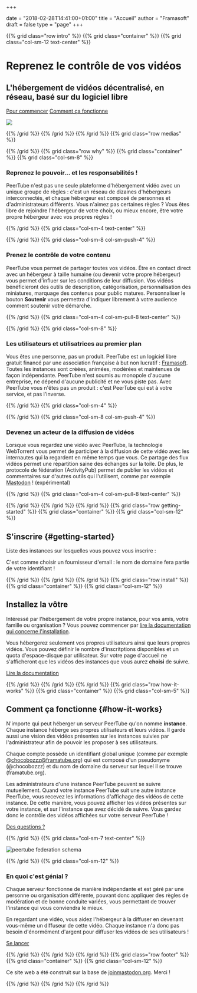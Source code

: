 +++

date = "2018-02-28T14:41:00+01:00"
title = "Accueil"
author = "Framasoft"
draft = false
type = "page"
+++

{{% grid class="row intro" %}}
{{% grid class="container" %}}
{{% grid class="col-sm-12 text-center" %}}

# Reprenez le contrôle de vos vidéos
## L'hébergement de vidéos décentralisé, en réseau, basé sur du logiciel libre

[Pour commencer](#getting-started) [Comment ça fonctionne](#how-it-works)

![](/notebook.jpg)

{{% /grid %}}
{{% /grid %}}
{{% /grid %}}
{{% grid class="row medias" %}}

<!---
{{% grid class="container" %}}
{{% grid class="col-sm-12 text-center" %}}

### As seen on

- [![Le Figaro](/le_figaro_nb.png)](#media1)
- [![L’Humanité](/l_humanite_nb.png)](#media2)
- [![Libération](/liberation_nb.png)](#media3)
- [![NextInpact](/next_inpact_nb.png)](#media4)

{{% /grid %}}
{{% /grid %}}
-->

{{% /grid %}}
{{% grid class="row why" %}}
{{% grid class="container" %}}
{{% grid class="col-sm-8" %}}

### Reprenez le pouvoir... et les responsabilités !

PeerTube n'est pas une seule plateforme d'hébergement vidéo avec un unique groupe de règles :
c'est un réseau de dizaines d'hébergeurs interconnectés, et chaque hébergeur est composé
de personnes et d'administrateurs différents. Vous n'aimez pas certaines règles ?
Vous êtes libre de rejoindre l'hébergeur de votre choix, ou mieux encore,
être votre propre hébergeur avec vos propres règles !

{{% /grid %}}
{{% grid class="col-sm-4 text-center" %}}

<i class="fa fa-globe fa-5x" aria-hidden="true"></i>

{{% /grid %}}
{{% grid class="col-sm-8 col-sm-push-4" %}}

### Prenez le contrôle de votre contenu

PeerTube vous permet de partager toutes vos vidéos. Être en contact direct avec un hébergeur à taille humaine (ou devenir votre propre hébergeur) vous permet d'influer sur les conditions de leur diffusion.
Vos vidéos bénéficieront des outils de description, catégorisation, personnalisation des miniatures, marquage des contenus pour public matures.
Personnaliser le bouton **Soutenir** vous permettra d'indiquer librement à votre audience comment soutenir votre démarche.

{{% /grid %}}
{{% grid class="col-sm-4 col-sm-pull-8 text-center" %}}

<i class="fa fa-comment fa-5x" aria-hidden="true"></i>

{{% /grid %}}
{{% grid class="col-sm-8" %}}

### Les utilisateurs et utilisatrices au premier plan

Vous êtes une personne, pas un produit. PeerTube est un logiciel libre gratuit
financé par une association française à but non lucratif : [Framasoft](https://soutenir.framasoft.org/association).
Toutes les instances sont créées, animées, modérées et maintenues de façon
indépendante. PeerTube n'est soumis au monopole d'aucune entreprise, ne dépend
d'aucune publicité et ne vous piste pas.
Avec PeerTube vous n'êtes pas un produit :
c'est PeerTube qui est à votre service, et pas l'inverse.

{{% /grid %}}
{{% grid class="col-sm-4" %}}

<i class="fa fa-group fa-5x" aria-hidden="true"></i>

{{% /grid %}}
{{% grid class="col-sm-8 col-sm-push-4" %}}

### Devenez un acteur de la diffusion de vidéos

Lorsque vous regardez une vidéo avec PeerTube, la technologie WebTorrent
vous permet de participer à la diffusion de cette vidéo avec les internautes qui
la regardent en même temps que vous.
Ce partage des flux vidéos permet une répartition saine des échanges sur la toile.
De plus, le protocole de fédération (ActivityPub) permet de publier les vidéos et commentaires sur d'autres outils qui l'utilisent, comme par exemple [Mastodon](https://joinmastodon.org) ! (expérimental)

{{% /grid %}}
{{% grid class="col-sm-4 col-sm-pull-8 text-center" %}}

<i class="fa fa-fire fa-5x" aria-hidden="true"></i>

{{% /grid %}}
{{% /grid %}}
{{% /grid %}}
{{% grid class="row getting-started" %}}
{{% grid class="container" %}}
{{% grid class="col-sm-12" %}}

## S'inscrire {#getting-started}

Liste des instances sur lesquelles vous pouvez vous inscrire :

<div id="instances-list" class="list-group"></div>

<div id="instances-list-error" class="alert alert-danger" style="display: none">Nous sommes désolé mais nous n'arrivons pas à récupérer la liste des instances. Merci de réessayer plus tard.</div>

<div class="alert alert-info">C'est comme choisir un fournisseur d'email : le nom de domaine fera partie de votre identifiant !</div>

{{% /grid %}}
{{% /grid %}}
{{% /grid %}}
{{% grid class="row install" %}}
{{% grid class="container" %}}
{{% grid class="col-sm-12" %}}

## Installez la vôtre

Intéressé par l'hébergement de votre propre instance, pour vos amis, votre famille
ou organisation ? Vous pouvez commencer par [lire la documentation qui concerne
l'installation](https://github.com/Chocobozzz/PeerTube/blob/develop/support/doc/production.md).

Vous hébergerez seulement vos propres utilisateurs ainsi que
leurs propres vidéos. Vous pouvez définir le nombre d'inscritptions disponibles et un quota d'espace-disque par utilisateur. Sur votre page d'accueil ne s'afficheront que les vidéos des instances que vous aurez **choisi** de suivre.

<a href="https://github.com/Chocobozzz/PeerTube/#production" target="_blank">Lire la documentation</a>

{{% /grid %}}
{{% /grid %}}
{{% /grid %}}
{{% grid class="row how-it-works" %}}
{{% grid class="container" %}}
{{% grid class="col-sm-5" %}}

## Comment ça fonctionne {#how-it-works}

N'importe qui peut héberger un serveur PeerTube qu'on nomme **instance**.
Chaque instance héberge ses propres utilisateurs et leurs vidéos. Il garde
aussi une vision des vidéos présentes sur les instances suivies par l'administrateur
afin de pouvoir les proposer à ses utilisateurs.

Chaque compte possède un identifiant global unique (comme par exemple
@chocobozzz@framatube.org) qui est composé d'un pseudonyme (@chocobozzz)
et du nom de domaine du serveur sur lequel il se trouve (framatube.org).

Les administrateurs d'une instance PeerTube peuvent se suivre mutuellement.
Quand votre instance PeerTube suit une autre instance PeerTube, vous recevez
les informations d'affichage des vidéos de cette instance. De cette manière, vous pouvez afficher
les vidéos présentes sur votre instance, et sur l'instance que avez décidé de suivre.
Vous gardez donc le contrôle des vidéos affichées sur votre serveur PeerTube !

[Des questions ?](/fr/faq/)

{{% /grid %}}
{{% grid class="col-sm-7 text-center" %}}

![peertube federation schema](/pt-p2p.png)

{{% /grid %}}
{{% grid class="col-sm-12" %}}

### En quoi c'est génial ?

Chaque serveur fonctionne de manière indépendante et est géré par une personne
ou organisation différente, pouvant donc appliquer des règles de modération
et de bonne conduite variées, vous permettant de trouver l'instance qui vous
conviendra le mieux.

En regardant une vidéo, vous aidez l'hébergeur à la diffuser en devenant vous-même
un diffuseur de cette vidéo. Chaque instance n'a donc pas besoin d'énormément d'argent
pour diffuser les vidéos de ses utilisateurs !

[Se lancer](#getting-started)

{{% /grid %}}
{{% /grid %}}
{{% /grid %}}
{{% grid class="row footer" %}}
{{% grid class="container" %}}
{{% grid class="col-sm-12" %}}

Ce site web a été construit sur la base de <a href="https://joinmastodon.org" target="_blank">joinmastodon.org</a>. Merci !

{{% /grid %}}
{{% /grid %}}
{{% /grid %}}
<p>